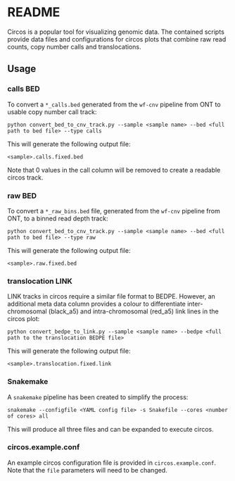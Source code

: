 # README

Circos is a popular tool for visualizing genomic data.  The contained
scripts provide data files and configurations for circos plots that
combine raw read counts, copy number calls and translocations.



## Usage
### calls BED
To convert a `*_calls.bed` generated from the `wf-cnv` pipeline from
ONT to usable copy number call track: 
```
python convert_bed_to_cnv_track.py --sample <sample name> --bed <full path to bed file> --type calls
```
This will generate the following output file:
```
<sample>.calls.fixed.bed
```
Note that 0 values in the call column will be removed to create
a readable circos track.

### raw BED
To convert a `*_raw_bins.bed` file, generated from the `wf-cnv`
pipeline from ONT, to a binned read depth track:
```
python convert_bed_to_cnv_track.py --sample <sample name> --bed <full path to bed file> --type raw
```
This will generate the following output file:
```
<sample>.raw.fixed.bed
```

### translocation LINK
LINK tracks in circos require a similar file format to BEDPE.
However, an additional meta data column provides a colour to
differentiate inter-chromosomal (black_a5) and intra-chromosomal
(red_a5) link lines in the circos plot:
```
python convert_bedpe_to_link.py --sample <sample name> --bedpe <full path to the translocation BEDPE file>
```
This will generate the following output file:
```
<sample>.translocation.fixed.link
```


### Snakemake
A `snakemake` pipeline has been created to simplify the process:
```
snakemake --configfile <YAML config file> -s Snakefile --cores <number of cores> all
```
This will produce all three files and can be expanded to execute circos.


### circos.example.conf
An example circos configuration file is provided in `circos.example.conf`.
Note that the `file` parameters will need to be changed.
